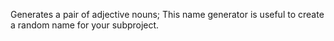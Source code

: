 Generates a pair of adjective nouns;
This name generator is useful to create a random name for your subproject.
